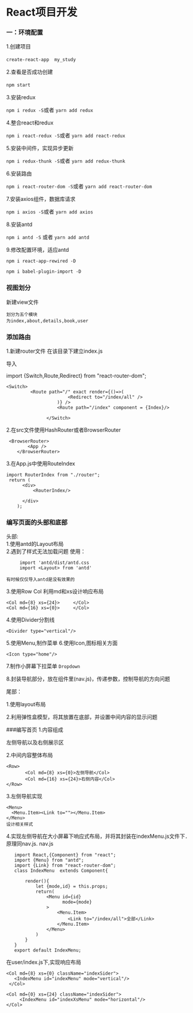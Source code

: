 # React项目开发
### 一：环境配置
 1.创建项目　
 
 ```create-react-app  my_study```　
 
2.查看是否成功创建　

```npm start```　

3.安装redux　

```npm i redux -S```或者
```yarn add redux```

4.整合react和redux　

```npm i react-redux -S```或者
```yarn add react-redux```

5.安装中间件，实现异步更新　

```npm i redux-thunk -S```或者
```yarn add redux-thunk```

6.安装路由

```npm i react-router-dom -S```或者
```yarn add react-router-dom```

7.安装axios组件，数据库请求

```npm i axios -S```或者
```yarn add axios```

8.安装antd

```npm i antd -S``` 或者
```yarn add antd```

9.修改配置环境，适应antd

```npm i react-app-rewired -D```

```npm i babel-plugin-import -D```

### 视图划分
新建view文件

    划分为五个模块
    为index,about,details,book,user
### 添加路由
  1.新建router文件
   在该目录下建立index.js 
   
   导入 
   
   import {Switch,Route,Redirect} from "react-router-dom";
   ```
   <Switch>
            <Route path="/" exact render={()=>(
                          <Redirect to="/index/all" />
                      )} />
                      <Route path="/index" component = {Index}/>
                     
                  </Switch>
   ```
   2.在src文件使用HashRouter或者BrowserRouter
   ```
    <BrowserRouter>
           <App />
       </BrowserRouter>
   ``` 
   3.在App.js中使用RouteIndex
  
   ```
   import RouterIndex from "./router";
    return (
         <div>
             <RouterIndex/>
   
         </div>
       );  
  ```
   
### 编写页面的头部和底部   
 头部:  
 1.使用antd的Layout布局     
     2.遇到了样式无法加载问题
    使用： 
   ```
        import 'antd/dist/antd.css
        import <Layout> from 'antd'
   ```
    有时候仅仅导入antd是没有效果的
  3.使用Row Col 
    利用md和xs设计响应布局
   ```
   <Col md={8} xs={24}>     </Col>
   <Col md={16} xs={0}>     </Col>
   ```
   4.使用Divider分割线
   ``` 
   <Divider type="vertical"/>
   ``` 
   
   5.使用Menu,制作菜单
   6.使用Icon,图标相关方面
   ```
   <Icon type="home"/>
   ```
   7.制作小屏幕下拉菜单
   ```Dropdown```　
   
   8.封装导航部分，放在组件里(nav.js)，传递参数，控制导航的方向问题　　
   
  尾部：　
   
  1.使用layout布局　
  
  2.利用弹性盒模型，将其放置在底部，并设置中间内容的显示问题
 
 ###编写首页
 1.内容组成 
 
   左侧导航以及右侧展示区 
   
 2.中间内容整体布局
   ```
   <Row>
          <Col md={8} xs={0}>左侧导航</Col>
          <Col md={16} xs={24}>右侧内容</Col>
   </Row>
   ```
  3.左侧导航实现
  ```
  <Menu>
    <Menu.Item><Link to=""></Menu.Item>
  </Menu>
设计相关样式　
 ```
   
   
 4.实现左侧导航在大小屏幕下响应式布局，并将其封装在indexMenu.js文件下．
 原理同nav.js. 
 nav.js
 ```
    import React,{Component} from "react";
    import {Menu} from "antd";
    import {Link} from "react-router-dom";
    class IndexMenu  extends Component{
    
        render(){
            let {mode,id} = this.props;
            return(
                <Menu id={id}
                      mode={mode}
                >
                    <Menu.Item>
                        <Link to="/index/all">全部</Link>
                    </Menu.Item>
                </Menu>
            )
        }
    }
    export default IndexMenu;
   ```
  在user/index.js下,实现响应布局
  ```
  <Col md={8} xs={0} className="indexSider">
     <IndexMenu id="indexMenu" mode="vertical"/>
   </Col>
  
  <Col md={0} xs={24} className="indexSider">
       <IndexMenu id="indexXsMenu" mode="horizontal"/>
  </Col>

 ```